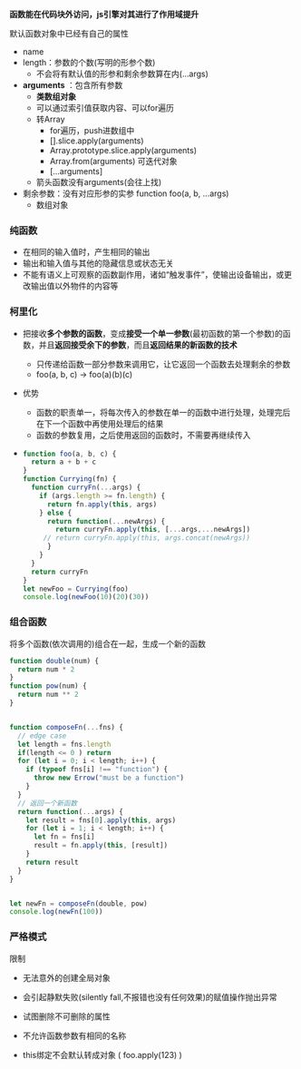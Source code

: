 **函数能在代码块外访问，js引擎对其进行了作用域提升**



默认函数对象中已经有自己的属性

* name
* length：参数的个数(写明的形参个数)  
  * 不会将有默认值的形参和剩余参数算在内(...args)
* **arguments** ：包含所有参数       
  * **类数组对象**
  * 可以通过索引值获取内容、可以for遍历
  * 转Array
    * for遍历，push进数组中
    * [].slice.apply(arguments)
    * Array.prototype.slice.apply(arguments)
    * Array.from(arguments)   可迭代对象
    * [...arguments]
  * 箭头函数没有arguments(会往上找)
* 剩余参数：没有对应形参的实参     function foo(a, b, ...args)
  * 数组对象



### 纯函数

* 在相同的输入值时，产生相同的输出
* 输出和输入值与其他的隐藏信息或状态无关
* 不能有语义上可观察的函数副作用，诸如“触发事件”，使输出设备输出，或更改输出值以外物件的内容等



### 柯里化

* 把接收**多个参数的函数**，变成**接受一个单一参数**(最初函数的第一个参数)的函数，并且**返回接受余下的参数**，而且**返回结果的新函数的技术**
  *  只传递给函数一部分参数来调用它，让它返回一个函数去处理剩余的参数
  * foo(a, b, c)   ->  foo(a)(b)(c)
  
* 优势
  * 函数的职责单一，将每次传入的参数在单一的函数中进行处理，处理完后在下一个函数中再使用处理后的结果
  * 函数的参数复用，之后使用返回的函数时，不需要再继续传入
  
* ```js
  function foo(a, b, c) {
    return a + b + c
  }
  function Currying(fn) {
    function curryFn(...args) {
      if (args.length >= fn.length) {
        return fn.apply(this, args)
      } else {
        return function(...newArgs) {
          return curryFn.apply(this, [...args,...newArgs])
       // return curryFn.apply(this, args.concat(newArgs))
        }
      }
    }
    return curryFn
  }
  let newFoo = Currying(foo)
  console.log(newFoo(10)(20)(30))
  ```





### 组合函数

将多个函数(依次调用的)组合在一起，生成一个新的函数

```js
function double(num) {
  return num * 2
}
function pow(num) {
  return num ** 2
}


function composeFn(...fns) {
  // edge case
  let length = fns.length
  if(length <= 0 ) return
  for (let i = 0; i < length; i++) {
    if (typeof fns[i] !== "function") {
      throw new Errow("must be a function")
    }
  }
  // 返回一个新函数
  return function(...args) {
    let result = fns[0].apply(this, args)
    for (let i = 1; i < length; i++) {
      let fn = fns[i]
      result = fn.apply(this, [result])
    }
    return result
  }
}


let newFn = composeFn(double, pow)
console.log(newFn(100))
```



### 严格模式

限制

* 无法意外的创建全局对象
* 会引起静默失败(silently fall,不报错也没有任何效果)的赋值操作抛出异常
* 试图删除不可删除的属性
* 不允许函数参数有相同的名称

* this绑定不会默认转成对象    ( foo.apply(123)   )


